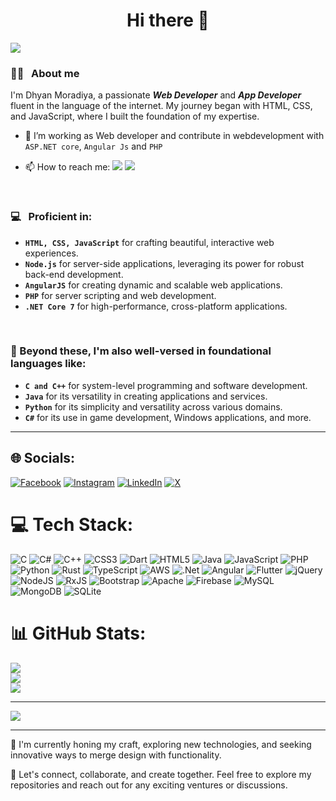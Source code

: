 <h1 align="center">Hi there 👋</h1>
<img src="https://komarev.com/ghpvc/?username=DhyanMoradiya&&style=plastic">
 
 ###  👨‍💻 &nbsp; About me

 I'm Dhyan Moradiya, a passionate ***Web Developer*** and ***App Developer*** fluent in the language of the internet. My journey began with HTML, CSS, 
 and JavaScript, where I built the foundation of my expertise.

- 🔭 I’m working as Web developer and contribute in webdevelopment with `ASP.NET core`, `Angular Js` and `PHP`
- 📫 How to reach me: [<img src="https://img.shields.io/badge/LilnkedIn-  -065dc7"></img>](https://www.linkedin.com/in/dhyan-moradiya) [<img src="https://img.shields.io/badge/Instagram-  -d60092"></img>](https://www.instagram.com/dhyan.moradiya)

  <br>
### 💻 &nbsp; Proficient in:

- **`HTML, CSS, JavaScript`** for crafting beautiful, interactive web experiences.
- **`Node.js`** for server-side applications, leveraging its power for robust back-end development.
- **`AngularJS`** for creating dynamic and scalable web applications.
- **`PHP`** for server scripting and web development.
- **`.NET Core 7`** for high-performance, cross-platform applications.

<br>

### 🌟 Beyond these, I'm also well-versed in foundational languages like:
- **`C and C++`** for system-level programming and software development.
- **`Java`** for its versatility in creating applications and services.
- **`Python`** for its simplicity and versatility across various domains.
- **`C#`** for its use in game development, Windows applications, and more.

<hr>


## 🌐 Socials:
[![Facebook](https://img.shields.io/badge/Facebook-%231877F2.svg?logo=Facebook&logoColor=white)](https://facebook.com/DhyanMoradiya01) [![Instagram](https://img.shields.io/badge/Instagram-%23E4405F.svg?logo=Instagram&logoColor=white)](https://instagram.com/dhyan.moradiya) [![LinkedIn](https://img.shields.io/badge/LinkedIn-%230077B5.svg?logo=linkedin&logoColor=white)](https://linkedin.com/in/dhyan-moradiya) [![X](https://img.shields.io/badge/X-black.svg?logo=X&logoColor=white)](https://x.com/DhyanMoradiya) 

# 💻 Tech Stack:
![C](https://img.shields.io/badge/c-%2300599C.svg?style=for-the-badge&logo=c&logoColor=white) ![C#](https://img.shields.io/badge/c%23-%23239120.svg?style=for-the-badge&logo=csharp&logoColor=white) ![C++](https://img.shields.io/badge/c++-%2300599C.svg?style=for-the-badge&logo=c%2B%2B&logoColor=white) ![CSS3](https://img.shields.io/badge/css3-%231572B6.svg?style=for-the-badge&logo=css3&logoColor=white) ![Dart](https://img.shields.io/badge/dart-%230175C2.svg?style=for-the-badge&logo=dart&logoColor=white) ![HTML5](https://img.shields.io/badge/html5-%23E34F26.svg?style=for-the-badge&logo=html5&logoColor=white) ![Java](https://img.shields.io/badge/java-%23ED8B00.svg?style=for-the-badge&logo=openjdk&logoColor=white) ![JavaScript](https://img.shields.io/badge/javascript-%23323330.svg?style=for-the-badge&logo=javascript&logoColor=%23F7DF1E) ![PHP](https://img.shields.io/badge/php-%23777BB4.svg?style=for-the-badge&logo=php&logoColor=white) ![Python](https://img.shields.io/badge/python-3670A0?style=for-the-badge&logo=python&logoColor=ffdd54) ![Rust](https://img.shields.io/badge/rust-%23000000.svg?style=for-the-badge&logo=rust&logoColor=white) ![TypeScript](https://img.shields.io/badge/typescript-%23007ACC.svg?style=for-the-badge&logo=typescript&logoColor=white) ![AWS](https://img.shields.io/badge/AWS-%23FF9900.svg?style=for-the-badge&logo=amazon-aws&logoColor=white) ![.Net](https://img.shields.io/badge/.NET-5C2D91?style=for-the-badge&logo=.net&logoColor=white) ![Angular](https://img.shields.io/badge/angular-%23DD0031.svg?style=for-the-badge&logo=angular&logoColor=white) ![Flutter](https://img.shields.io/badge/Flutter-%2302569B.svg?style=for-the-badge&logo=Flutter&logoColor=white) ![jQuery](https://img.shields.io/badge/jquery-%230769AD.svg?style=for-the-badge&logo=jquery&logoColor=white) ![NodeJS](https://img.shields.io/badge/node.js-6DA55F?style=for-the-badge&logo=node.js&logoColor=white) ![RxJS](https://img.shields.io/badge/rxjs-%23B7178C.svg?style=for-the-badge&logo=reactivex&logoColor=white) ![Bootstrap](https://img.shields.io/badge/bootstrap-%238511FA.svg?style=for-the-badge&logo=bootstrap&logoColor=white) ![Apache](https://img.shields.io/badge/apache-%23D42029.svg?style=for-the-badge&logo=apache&logoColor=white) ![Firebase](https://img.shields.io/badge/Firebase-039BE5?style=for-the-badge&logo=Firebase&logoColor=white) ![MySQL](https://img.shields.io/badge/mysql-%2300000f.svg?style=for-the-badge&logo=mysql&logoColor=white) ![MongoDB](https://img.shields.io/badge/MongoDB-%234ea94b.svg?style=for-the-badge&logo=mongodb&logoColor=white) ![SQLite](https://img.shields.io/badge/sqlite-%2307405e.svg?style=for-the-badge&logo=sqlite&logoColor=white)
# 📊 GitHub Stats:
![](https://github-readme-stats.vercel.app/api?username=DhyanMoradiya&theme=dark&hide_border=false&include_all_commits=true&count_private=true)<br/>
![](https://github-readme-streak-stats.herokuapp.com/?user=DhyanMoradiya&theme=dark&hide_border=false)<br/>
![](https://github-readme-stats.vercel.app/api/top-langs/?username=DhyanMoradiya&theme=dark&hide_border=false&include_all_commits=true&count_private=true&layout=compact)

---
[![](https://visitcount.itsvg.in/api?id=DhyanMoradiya&icon=1&color=0)](https://visitcount.itsvg.in)

<!-- Proudly created with GPRM ( https://gprm.itsvg.in ) -->

<hr>


 🚀 I'm currently honing my craft, exploring new technologies, and seeking innovative ways to merge design with functionality.

🔗 Let's connect, collaborate, and create together. Feel free to explore my repositories and reach out for any exciting ventures or discussions.
<!--
**DhyanMoradiya/DhyanMoradiya** is a ✨ _special_ ✨ repository because its `README.md` (this file) appears on your GitHub profile.

Here are some ideas to get you started:

- 🔭 I’m working as Web developer and contrinute in webdevelopment with ASP.NET core, Angular Js and PHP
- 🌱 I’m currently learning ...
- 👯 I’m looking to collaborate on ...
- 🤔 I’m looking for help with ...
- 💬 Ask me about ...
- 📫 How to reach me: ![Dhyan](https://github.com/DhyanMoradiya/DhyanMoradiya/assets/112186465/769a0c80-3741-49ec-b259-bbc6082dd55c)[https://www.linkedin.com/in/dhyan-moradiya-850147246]
- 😄 Pronouns: ...
- ⚡ Fun fact: ...
-->

